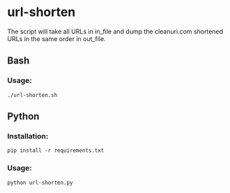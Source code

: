 # url-shorten  

The script will take all URLs in in_file and dump the cleanuri.com shortened URLs in the same order in out_file.  
  
## Bash  

### Usage:  

`./url-shorten.sh`


## Python  

### Installation:

`pip install -r requirements.txt`

### Usage:  

`python url-shorten.py`
  
